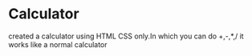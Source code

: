 # Calculator
created a calculator using HTML CSS only.In which you can do +,-,*,/  it works like a normal calculator
